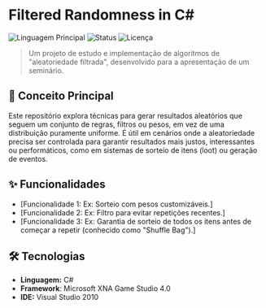 # Filtered Randomness in C#

![Linguagem Principal](https://img.shields.io/badge/C%23-100%25-blueviolet)
![Status](https://img.shields.io/badge/status-conclu%C3%ADdo-green)
![Licença](https://img.shields.io/badge/license-MIT-blue)

> Um projeto de estudo e implementação de algoritmos de "aleatoriedade filtrada", desenvolvido para a apresentação de um seminário.


## 🎯 Conceito Principal

Este repositório explora técnicas para gerar resultados aleatórios que seguem um conjunto de regras, filtros ou pesos, em vez de uma distribuição puramente uniforme. É útil em cenários onde a aleatoriedade precisa ser controlada para garantir resultados mais justos, interessantes ou performáticos, como em sistemas de sorteio de itens (loot) ou geração de eventos.

## ✨ Funcionalidades

-   [Funcionalidade 1: Ex: Sorteio com pesos customizáveis.]
-   [Funcionalidade 2: Ex: Filtro para evitar repetições recentes.]
-   [Funcionalidade 3: Ex: Garantia de sorteio de todos os itens antes de começar a repetir (conhecido como "Shuffle Bag").]

## 🛠️ Tecnologias

-   **Linguagem:** C#
-   **Framework**: Microsoft XNA Game Studio 4.0
-   **IDE:** Visual Studio 2010


